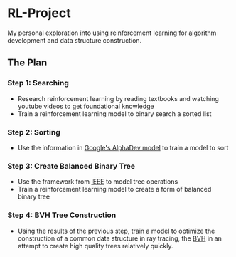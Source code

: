 # RL-Project
My personal exploration into using reinforcement learning for algorithm development and data structure construction.

## The Plan
### Step 1: Searching
- Research reinforcement learning by reading textbooks and watching youtube videos to get foundational knowledge
- Train a reinforcement learning model to binary search a sorted list

### Step 2: Sorting
- Use the information in [Google's AlphaDev model](https://www.deepmind.com/blog/alphadev-discovers-faster-sorting-algorithms) to train a model to sort

### Step 3: Create Balanced Binary Tree
- Use the framework from [IEEE](https://ieeexplore.ieee.org/document/9658790) to model tree operations
- Train a reinforcement learning model to create a form of balanced binary tree

### Step 4: BVH Tree Construction
- Using the results of the previous step, train a model to optimize the construction of a common data structure in ray tracing, the [BVH](https://en.wikipedia.org/wiki/Bounding_volume_hierarchy) in an attempt to create high quality trees relatively quickly.

